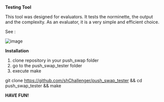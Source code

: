 **Testing Tool**

This tool was designed for evaluators.
It tests the norminette, the output and the complexity.
As an evaluator, it is a very simple and efficient choice.

See :

![image](https://github.com/shChallenger/push_swap_tester/assets/163363736/52af3380-1de3-42ad-8020-53366d4aab50)


**Installation**

1. clone repository in your push_swap folder
2. go to the push_swap_tester folder
3. execute make

git clone https://github.com/shChallenger/push_swap_tester && cd push_swap_tester && make

**HAVE FUN!**
